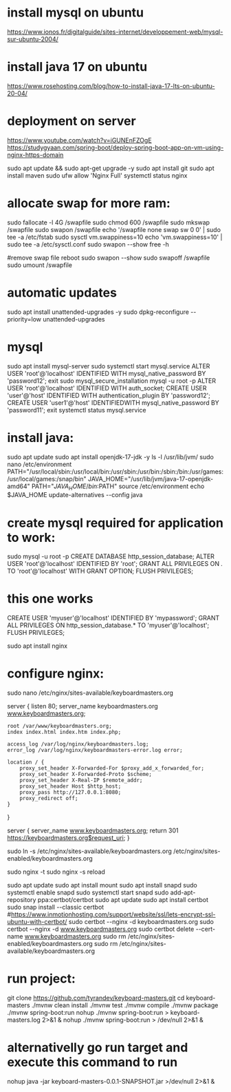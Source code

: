 # install mysql on ubuntu

https://www.ionos.fr/digitalguide/sites-internet/developpement-web/mysql-sur-ubuntu-2004/

# install java 17 on ubuntu

https://www.rosehosting.com/blog/how-to-install-java-17-lts-on-ubuntu-20-04/

# deployment on server

https://www.youtube.com/watch?v=iGUNEnFZOgE
https://studygyaan.com/spring-boot/deploy-spring-boot-app-on-vm-using-nginx-https-domain

sudo apt update && sudo apt-get upgrade -y
sudo apt install git
sudo apt install maven
sudo ufw allow 'Nginx Full'
systemctl status nginx

# allocate swap for more ram:
sudo fallocate -l 4G /swapfile
sudo chmod 600 /swapfile
sudo mkswap /swapfile
sudo swapon /swapfile
echo '/swapfile none swap sw 0 0' | sudo tee -a /etc/fstab
sudo sysctl vm.swappiness=10
echo 'vm.swappiness=10' | sudo tee -a /etc/sysctl.conf
sudo swapon --show
free -h

#remove swap file
reboot
sudo swapon --show
sudo swapoff /swapfile
sudo umount /swapfile

# automatic updates
sudo apt install unattended-upgrades -y
sudo dpkg-reconfigure --priority=low unattended-upgrades

# mysql
sudo apt install mysql-server
sudo systemctl start mysql.service
ALTER USER 'root'@'localhost' IDENTIFIED WITH mysql_native_password BY 'password12';
exit
sudo mysql_secure_installation
mysql -u root -p
ALTER USER 'root'@'localhost' IDENTIFIED WITH auth_socket;
CREATE USER 'user'@'host' IDENTIFIED WITH authentication_plugin BY 'password12';
CREATE USER 'user1'@'host' IDENTIFIEDWITH mysql_native_password BY 'password11';
exit
systemctl status mysql.service

# install java:
sudo apt update
sudo apt install openjdk-17-jdk -y
ls -l /usr/lib/jvm/
sudo nano /etc/environment
PATH="/usr/local/sbin:/usr/local/bin:/usr/sbin:/usr/bin:/sbin:/bin:/usr/games:/usr/local/games:/snap/bin"
JAVA_HOME="/usr/lib/jvm/java-17-openjdk-amd64"
PATH="$JAVA_HOME/bin:$PATH"
source /etc/environment
echo $JAVA_HOME
update-alternatives --config java

# create mysql required for application to work:
sudo mysql -u root -p
CREATE DATABASE http_session_database;
ALTER USER 'root'@'localhost' IDENTIFIED BY 'root';
GRANT ALL PRIVILEGES ON *.* TO 'root'@'localhost' WITH GRANT OPTION;
FLUSH PRIVILEGES;
# this one works
CREATE USER 'myuser'@'localhost' IDENTIFIED BY 'mypassword';
GRANT ALL PRIVILEGES ON http_session_database.* TO 'myuser'@'localhost';
FLUSH PRIVILEGES;

sudo apt install nginx

# configure nginx:
sudo nano /etc/nginx/sites-available/keyboardmasters.org

server {
    listen 80;
    server_name keyboardmasters.org www.keyboardmasters.org;

    root /var/www/keyboardmasters.org;
    index index.html index.htm index.php;

    access_log /var/log/nginx/keyboardmasters.log;
    error_log /var/log/nginx/keyboardmasters-error.log error;

    location / {
        proxy_set_header X-Forwarded-For $proxy_add_x_forwarded_for;
        proxy_set_header X-Forwarded-Proto $scheme;
        proxy_set_header X-Real-IP $remote_addr;
        proxy_set_header Host $http_host;
        proxy_pass http://127.0.0.1:8080;
        proxy_redirect off;
    }
}

server {
    server_name www.keyboardmasters.org;
    return 301 https://keyboardmasters.org$request_uri;
}

sudo ln -s /etc/nginx/sites-available/keyboardmasters.org /etc/nginx/sites-enabled/keyboardmasters.org

sudo nginx -t
sudo nginx -s reload

sudo apt update
sudo apt install mount
sudo apt install snapd
sudo systemctl enable snapd
sudo systemctl start snapd
sudo add-apt-repository ppa:certbot/certbot
sudo apt update
sudo apt install certbot
sudo snap install --classic certbot
#https://www.inmotionhosting.com/support/website/ssl/lets-encrypt-ssl-ubuntu-with-certbot/
sudo certbot --nginx -d keyboardmasters.org
sudo certbot --nginx -d www.keyboardmasters.org
sudo certbot delete --cert-name www.keyboardmasters.org
sudo rm /etc/nginx/sites-enabled/keyboardmasters.org
sudo rm /etc/nginx/sites-available/keyboardmasters.org

# run project:
git clone https://github.com/tyrandev/keyboard-masters.git
cd keyboard-masters
./mvnw clean install
./mvnw test
./mvnw compile
./mvnw package
./mvnw spring-boot:run
nohup ./mvnw spring-boot:run > keyboard-masters.log 2>&1 &
nohup ./mvnw spring-boot:run > /dev/null 2>&1 &

# alternativelly go run target and execute this command to run

nohup java -jar keyboard-masters-0.0.1-SNAPSHOT.jar >/dev/null 2>&1 &
